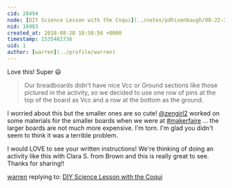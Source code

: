 ```yaml
---
cid: 20494
node: [DIY Science Lesson with the Coqui](../notes/pdhixenbaugh/08-22-2018/diy-science-lesson-with-the-coqui)
nid: 16983
created_at: 2018-08-28 18:58:56 +0000
timestamp: 1535482736
uid: 1
author: [warren](../profile/warren)
---
```


Love this! Super 😃 

> Our breadboards didn't have nice Vcc or Ground sections like those pictured in the activity, so we decided to use one row of pins at the top of the board as Vcc and a row at the bottom as the ground.

I worried about this but the smaller ones are so cute! [@zengirl2](/profile/zengirl2) worked on some materials for the smaller boards when we were at [#makerfaire](/tag/makerfaire) ... the larger boards are not much more expensive. I'm torn. I'm glad you didn't seem to think it was a terrible problem. 

I would LOVE to see your written instructions! We're thinking of doing an activity like this with Clara S. from Brown and this is really great to see. Thanks for sharing!!

[warren](../profile/warren) replying to: [DIY Science Lesson with the Coqui](../notes/pdhixenbaugh/08-22-2018/diy-science-lesson-with-the-coqui)

